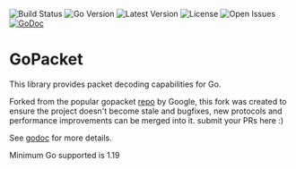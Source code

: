 ![Build Status](https://img.shields.io/github/actions/workflow/status/gopacket/gopacket/push_pr.yaml?branch=master)
![Go Version](https://img.shields.io/github/go-mod/go-version/gopacket/gopacket/master?filename=go.mod&style=flat-square)
![Latest Version](https://img.shields.io/github/v/tag/gopacket/gopacket?label=latest&style=flat-square)
![License](https://img.shields.io/github/license/gopacket/gopacket?style=flat-square)
![Open Issues](https://img.shields.io/github/issues/gopacket/gopacket?style=flat-square)
[![GoDoc](https://godoc.org/github.com/metageek-llc/gopacket?status.svg)](https://godoc.org/github.com/metageek-llc/gopacket)

# GoPacket

This library provides packet decoding capabilities for Go.

Forked from the popular gopacket [repo](https://github.com/google/gopacket) by Google, this fork was created to ensure the project doesn't become stale and bugfixes, new protocols and performance improvements can be merged into it. submit your PRs here :) 

See [godoc](https://godoc.org/github.com/metageek-llc/gopacket) for more details.

Minimum Go supported is 1.19

